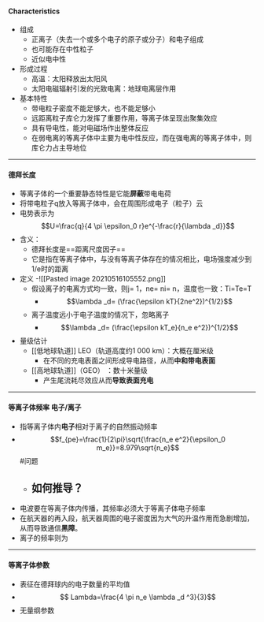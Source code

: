 #### Characteristics
- 组成
	- 正离子（失去一个或多个电子的原子或分子）和电子组成
	- 也可能存在中性粒子
	- 近似电中性
- 形成过程
	- 高温：太阳释放出太阳风
	- 太阳电磁辐射引发的光致电离：地球电离层作用
- 基本特性
	- 带电粒子密度不能足够大，也不能足够小
	- 远距离粒子库仑力发挥了重要作用，等离子体呈现出聚集效应
	- 具有导电性，能对电磁场作出整体反应
	- 在弱电离的等离子体中主要为电中性反应，而在强电离的等离子体中，则库仑力占主导地位

---
#### 德拜长度
- 等离子体的一个重要静态特性是它能**屏蔽**带电电荷
- 将带电粒子q放入等离子体中，会在周围形成电子（粒子）云
- 电势表示为$$U=\frac{q}{4 \pi \epsilon_0 r}e^{-\frac{r}{\lambda _d}}$$
- 含义：
	- 德拜长度是==距离尺度因子==
	- 它是指在等离子体中，与没有等离子体存在的情况相比，电场强度减少到 1/e时的距离
- 定义
	-![[Pasted image 20210516105552.png]]
	- 假设离子的电离方式均一致，则j= 1，ne= ni= n，温度也一致：Ti=Te=T
		- $$\lambda _d= (\frac{\epsilon kT}{2ne^2})^{1/2}$$
	- 离子温度远小于电子温度的情况下，忽略离子
		- $$\lambda _d= (\frac{\epsilon kT_e}{n_e e^2})^{1/2}$$
- 量级估计
	- [[低地球轨道]] LEO（轨道高度约1 000 km）：大概在厘米级
		- 在不同的充电表面之间形成导电路径，从而**中和带电表面**
	- [[高地球轨道]]（GEO） ：数十米量级
		- 产生尾流耗尽效应从而**导致表面充电**

---
#### 等离子体频率  电子/离子
- 指等离子体内**电子**相对于离子的自然振动频率
- $$f_{pe}=\frac{1}{2\pi}\sqrt{\frac{n_e e^2}{\epsilon_0 m_e}}=8.979\sqrt{n_e}$$ #问题 
	- 如何推导？
		- 
- 电波要在等离子体内传播，其频率必须大于等离子体电子频率
- 在航天器的再入段，航天器周围的电子密度因为大气的升温作用而急剧增加，从而导致通信**黑障**。
- 离子的频率则为
---
#### 等离子体参数
- 表征在德拜球内的电子数量的平均值
- $$ Lambda=\frac{4 \pi n_e \lambda _d ^3}{3}$$
- 无量纲参数